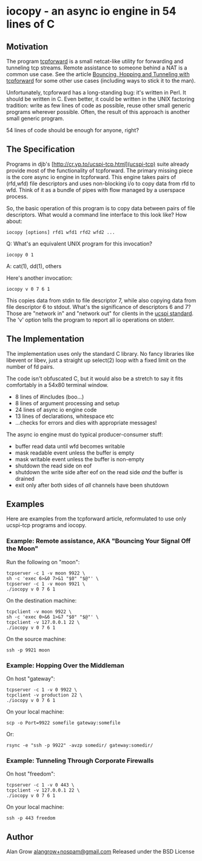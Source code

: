 # iocopy - an async io engine in 54 lines of C #

## Motivation ##

The program [tcpforward](https://github.com/acg/tcpforward) is a small netcat-like utility for forwarding and tunneling tcp streams. Remote assistance to someone behind a NAT is a common use case. See the article [Bouncing, Hopping and Tunneling with tcpforward](http://acg.github.com/2011/02/07/bouncing-hopping-tunneling-with-tcpforward.html) for some other use cases (including ways to stick it to the man).

Unfortunately, tcpforward has a long-standing bug: it's written in Perl. It should be written in C. Even better, it could be written in the UNIX factoring tradition: write as few lines of code as possible, reuse other small generic programs wherever possible. Often, the result of this approach is another small generic program.

54 lines of code should be enough for anyone, right?

## The Specification ##

Programs in djb's [http://cr.yp.to/ucspi-tcp.html](ucspi-tcp) suite already provide most of the functionality of tcpforward. The primary missing piece is the core async io engine in tcpforward. This engine takes pairs of (rfd,wfd) file descriptors and uses non-blocking i/o to copy data from rfd to wfd. Think of it as a bundle of pipes with flow managed by a userspace process.

So, the basic operation of this program is to copy data between pairs of file descriptors. What would a command line interface to this look like? How about:

    iocopy [options] rfd1 wfd1 rfd2 wfd2 ...

Q: What's an equivalent UNIX program for this invocation?

    iocopy 0 1

A: cat(1), dd(1), others

Here's another invocation:

    iocopy v 0 7 6 1

This copies data from stdin to file descriptor 7, while also copying data from file descriptor 6 to stdout. What's the significance of descriptors 6 and 7? Those are "network in" and "network out" for clients in the [ucspi standard](http://cr.yp.to/proto/ucspi.txt). The 'v' option tells the program to report all io operations on stderr.

## The Implementation ##

The implementation uses only the standard C library. No fancy libraries like libevent or libev, just a straight up select(2) loop with a fixed limit on the number of fd pairs.

The code isn't obfuscated C, but it would also be a stretch to say it fits comfortably in a 54x80 terminal window.

  * 8 lines of #includes (boo...)
  * 8 lines of argument processing and setup
  * 24 lines of async io engine code
  * 13 lines of declarations, whitespace etc
  * ...checks for errors and dies with appropriate messages!

The async io engine must do typical producer-consumer stuff:

  * buffer read data until wfd becomes writable
  * mask readable event unless the buffer is empty
  * mask writable event unless the buffer is non-empty
  * shutdown the read side on eof
  * shutdown the write side after eof on the read side *and* the buffer is drained
  * exit only after both sides of *all* channels have been shutdown

## Examples ##

Here are examples from the tcpforward article, reformulated to use only ucspi-tcp programs and iocopy.

### Example: Remote assistance, AKA "Bouncing Your Signal Off the Moon" ###

Run the following on "moon":

    tcpserver -c 1 -v moon 9922 \
    sh -c 'exec 6>&0 7>&1 "$0" "$@"' \
    tcpserver -c 1 -v moon 9921 \
    ./iocopy v 0 7 6 1

On the destination machine:

    tcpclient -v moon 9922 \
    sh -c 'exec 0>&6 1>&7 "$0" "$@"' \
    tcpclient -v 127.0.0.1 22 \
    ./iocopy v 0 7 6 1

On the source machine:

    ssh -p 9921 moon

### Example: Hopping Over the Middleman ###

On host "gateway":

    tcpserver -c 1 -v 0 9922 \
    tcpclient -v production 22 \
    ./iocopy v 0 7 6 1

On your local machine:

    scp -o Port=9922 somefile gateway:somefile

Or:

    rsync -e "ssh -p 9922" -avzp somedir/ gateway:somedir/

### Example: Tunneling Through Corporate Firewalls ###

On host "freedom":

    tcpserver -c 1 -v 0 443 \
    tcpclient -v 127.0.0.1 22 \
    ./iocopy v 0 7 6 1

On your local machine:

    ssh -p 443 freedom

## Author ##

Alan Grow <alangrow+nospam@gmail.com>
Released under the BSD License

